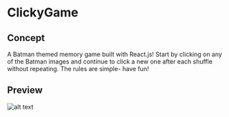 # ClickyGame

## Concept
A Batman themed memory game built with React.js! Start by clicking on any of the Batman images and continue to click a new one after each shuffle without repeating. The rules are simple- have fun! 

## Preview
![alt text](http://i68.tinypic.com/1grjq1.png)
